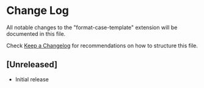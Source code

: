 # Change Log
All notable changes to the "format-case-template" extension will be documented in this file.

Check [Keep a Changelog](http://keepachangelog.com/) for recommendations on how to structure this file.

## [Unreleased]
- Initial release